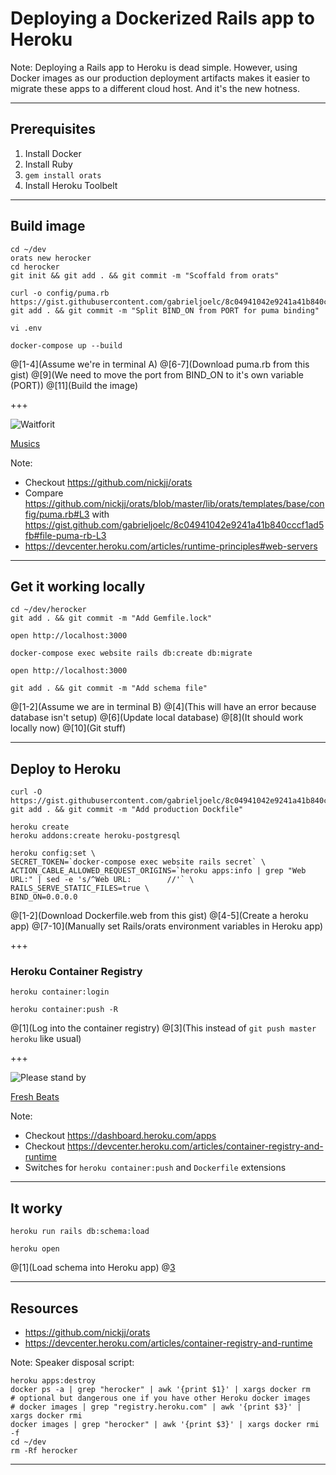 # Deploying a Dockerized Rails app to Heroku

Note:
Deploying a Rails app to Heroku is dead simple. However, using Docker images as our production deployment artifacts makes it easier to migrate these apps to a different cloud host. And it's the new hotness.

---

## Prerequisites
1. Install Docker
1. Install Ruby
1. `gem install orats`
1. Install Heroku Toolbelt

---

## Build image
```
cd ~/dev
orats new herocker
cd herocker
git init && git add . && git commit -m "Scoffald from orats"

curl -o config/puma.rb https://gist.githubusercontent.com/gabrieljoelc/8c04941042e9241a41b840cccf1ad5fb/raw/puma.rb
git add . && git commit -m "Split BIND_ON from PORT for puma binding"

vi .env

docker-compose up --build
```
@[1-4](Assume we're in terminal A)
@[6-7](Download puma.rb from this gist)
@[9](We need to move the port from BIND_ON to it's own variable (PORT))
@[11](Build the image)

+++

![Waitforit](https://i.pinimg.com/originals/c4/32/6f/c4326fa27456770263a4df5bd9d7a4c3.gif)

[Musics](https://youtu.be/VBlFHuCzPgY)

Note:
- Checkout https://github.com/nickjj/orats
- Compare https://github.com/nickjj/orats/blob/master/lib/orats/templates/base/config/puma.rb#L3 with https://gist.github.com/gabrieljoelc/8c04941042e9241a41b840cccf1ad5fb#file-puma-rb-L3
- https://devcenter.heroku.com/articles/runtime-principles#web-servers

---

## Get it working locally
```
cd ~/dev/herocker
git add . && git commit -m "Add Gemfile.lock"

open http://localhost:3000

docker-compose exec website rails db:create db:migrate

open http://localhost:3000

git add . && git commit -m "Add schema file"
```
@[1-2](Assume we are in terminal B)
@[4](This will have an error because database isn't setup)
@[6](Update local database)
@[8](It should work locally now)
@[10](Git stuff)

---

## Deploy to Heroku
```
curl -O https://gist.githubusercontent.com/gabrieljoelc/8c04941042e9241a41b840cccf1ad5fb/raw/Dockerfile.web
git add . && git commit -m "Add production Dockfile"

heroku create
heroku addons:create heroku-postgresql

heroku config:set \
SECRET_TOKEN=`docker-compose exec website rails secret` \
ACTION_CABLE_ALLOWED_REQUEST_ORIGINS=`heroku apps:info | grep "Web URL:" | sed -e 's/^Web URL:        //'` \
RAILS_SERVE_STATIC_FILES=true \
BIND_ON=0.0.0.0
```
@[1-2](Download Dockerfile.web from this gist)
@[4-5](Create a heroku app)
@[7-10](Manually set Rails/orats environment variables in Heroku app)

+++

### Heroku Container Registry
```
heroku container:login

heroku container:push -R
```
@[1](Log into the container registry)
@[3](This instead of `git push master heroku` like usual)

+++

![Please stand by](https://i.makeagif.com/media/9-03-2015/mPJpu9.gif)

[Fresh Beats](https://youtu.be/G2rLmGdDcUM)

Note:
- Checkout https://dashboard.heroku.com/apps
- Checkout https://devcenter.heroku.com/articles/container-registry-and-runtime
- Switches for `heroku container:push` and `Dockerfile` extensions

---

## It worky
```
heroku run rails db:schema:load

heroku open
```
@[1](Load schema into Heroku app)
@[3](Boom)

---

## Resources
- https://github.com/nickjj/orats
- https://devcenter.heroku.com/articles/container-registry-and-runtime

Note:
Speaker disposal script:
```
heroku apps:destroy
docker ps -a | grep "herocker" | awk '{print $1}' | xargs docker rm
# optional but dangerous one if you have other Heroku docker images
# docker images | grep "registry.heroku.com" | awk '{print $3}' | xargs docker rmi
docker images | grep "herocker" | awk '{print $3}' | xargs docker rmi -f
cd ~/dev
rm -Rf herocker
```
---
